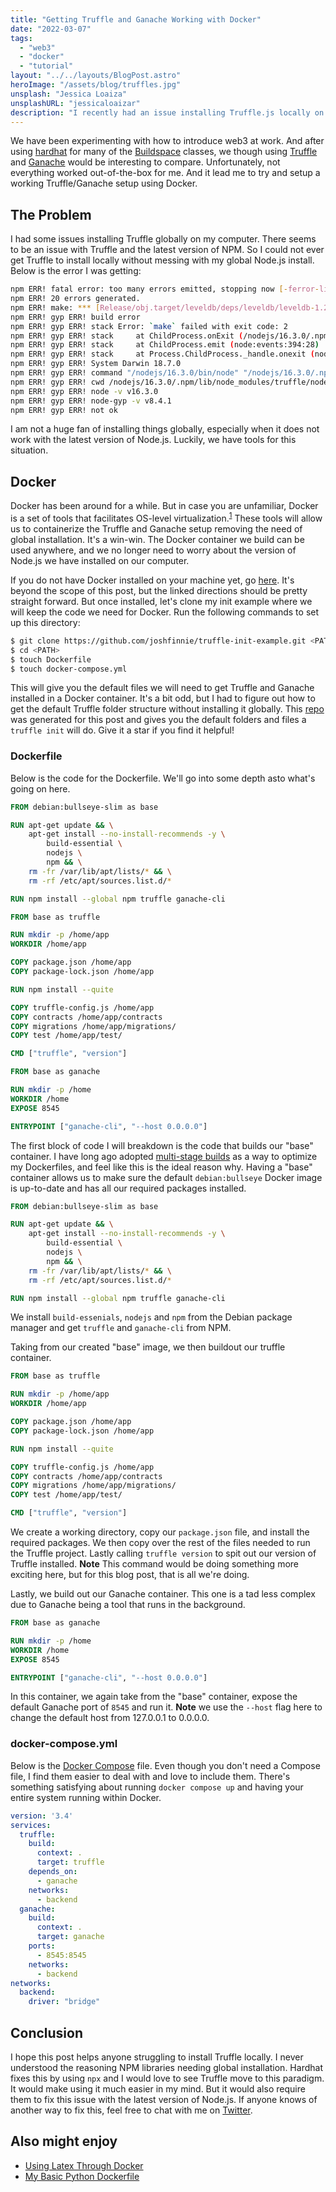 ```yaml
---
title: "Getting Truffle and Ganache Working with Docker"
date: "2022-03-07"
tags:
  - "web3"
  - "docker"
  - "tutorial"
layout: "../../layouts/BlogPost.astro"
heroImage: "/assets/blog/truffles.jpg"
unsplash: "Jessica Loaiza"
unsplashURL: "jessicaloaizar"
description: "I recently had an issue installing Truffle.js locally on my computer. There was an issue with my version of Node.js or NPM... Instead of polluting my global NPM installs further, I took to Docker to get Truffle and Ganache working for me. This post details that journey."
---
```


We have been experimenting with how to introduce web3 at work.
And after using [hardhat](https://hardhat.org/) for many of the [Buildspace](https://buildspace.so/) classes, we though using [Truffle](https://trufflesuite.com/docs/truffle/) and [Ganache](https://trufflesuite.com/docs/ganache/) would be interesting to compare.
Unfortunately, not everything worked out-of-the-box for me.
And it lead me to try and setup a working Truffle/Ganache setup using Docker.

## The Problem

I had some issues installing Truffle globally on my computer.
There seems to be an issue with Truffle and the latest version of NPM.
So I could not ever get Truffle to install locally without messing with my global Node.js install.
Below is the error I was getting:

```bash
npm ERR! fatal error: too many errors emitted, stopping now [-ferror-limit=]
npm ERR! 20 errors generated.
npm ERR! make: *** [Release/obj.target/leveldb/deps/leveldb/leveldb-1.20/db/builder.o] Error 1
npm ERR! gyp ERR! build error
npm ERR! gyp ERR! stack Error: `make` failed with exit code: 2
npm ERR! gyp ERR! stack     at ChildProcess.onExit (/nodejs/16.3.0/.npm/lib/node_modules/npm/node_modules/node-gyp/lib/build.js:194:23)
npm ERR! gyp ERR! stack     at ChildProcess.emit (node:events:394:28)
npm ERR! gyp ERR! stack     at Process.ChildProcess._handle.onexit (node:internal/child_process:290:12)
npm ERR! gyp ERR! System Darwin 18.7.0
npm ERR! gyp ERR! command "/nodejs/16.3.0/bin/node" "/nodejs/16.3.0/.npm/lib/node_modules/npm/node_modules/node-gyp/bin/node-gyp.js" "rebuild"
npm ERR! gyp ERR! cwd /nodejs/16.3.0/.npm/lib/node_modules/truffle/node_modules/ganache/node_modules/leveldown
npm ERR! gyp ERR! node -v v16.3.0
npm ERR! gyp ERR! node-gyp -v v8.4.1
npm ERR! gyp ERR! not ok

```

I am not a huge fan of installing things globally, especially when it does not work with the latest version of Node.js.
Luckily, we have tools for this situation.

## Docker

Docker has been around for a while.
But in case you are unfamiliar, Docker is a set of tools that facilitates OS-level virtualization.<sup>[1](https://en.wikipedia.org/wiki/Docker_(software))</sup>
These tools will allow us to containerize the Truffle and Ganache setup removing the need of global installation.
It's a win-win.
The Docker container we build can be used anywhere, and we no longer need to worry about the version of Node.js we have installed on our computer.

If you do not have Docker installed on your machine yet, go [here](https://docs.docker.com/get-docker/).
It's beyond the scope of this post, but the linked directions should be pretty straight forward.
But once installed, let's clone my init example where we will keep the code we need for Docker.
Run the following commands to set up this directory:

```bash
$ git clone https://github.com/joshfinnie/truffle-init-example.git <PATH>
$ cd <PATH>
$ touch Dockerfile
$ touch docker-compose.yml
```

This will give you the default files we will need to get Truffle and Ganache installed in a Docker container.
It's a bit odd, but I had to figure out how to get the default Truffle folder structure without installing it globally.
This [repo](https://github.com/joshfinnie/truffle-init-example) was generated for this post and gives you the default folders and files a `truffle init` will do.
Give it a star if you find it helpful!

### Dockerfile

Below is the code for the Dockerfile.
We'll go into some depth asto what's going on here.

```dockerfile
FROM debian:bullseye-slim as base

RUN apt-get update && \
    apt-get install --no-install-recommends -y \
        build-essential \
        nodejs \
        npm && \
    rm -fr /var/lib/apt/lists/* && \
    rm -rf /etc/apt/sources.list.d/*

RUN npm install --global npm truffle ganache-cli

FROM base as truffle

RUN mkdir -p /home/app
WORKDIR /home/app

COPY package.json /home/app
COPY package-lock.json /home/app

RUN npm install --quite

COPY truffle-config.js /home/app
COPY contracts /home/app/contracts
COPY migrations /home/app/migrations/
COPY test /home/app/test/

CMD ["truffle", "version"]

FROM base as ganache

RUN mkdir -p /home
WORKDIR /home
EXPOSE 8545

ENTRYPOINT ["ganache-cli", "--host 0.0.0.0"]
```

The first block of code I will breakdown is the code that builds our "base" container.
I have long ago adopted [multi-stage builds](https://docs.docker.com/develop/develop-images/multistage-build/) as a way to optimize my Dockerfiles, and feel like this is the ideal reason why.
Having a "base" container allows us to make sure the default `debian:bullseye` Docker image is up-to-date and has all our required packages installed.

```dockerfile
FROM debian:bullseye-slim as base

RUN apt-get update && \
    apt-get install --no-install-recommends -y \
        build-essential \
        nodejs \
        npm && \
    rm -fr /var/lib/apt/lists/* && \
    rm -rf /etc/apt/sources.list.d/*

RUN npm install --global npm truffle ganache-cli
```

We install `build-essenials`, `nodejs` and `npm` from the Debian package manager and get `truffle` and `ganache-cli` from NPM.

Taking from our created "base" image, we then buildout our truffle container.

```dockerfile
FROM base as truffle

RUN mkdir -p /home/app
WORKDIR /home/app

COPY package.json /home/app
COPY package-lock.json /home/app

RUN npm install --quite

COPY truffle-config.js /home/app
COPY contracts /home/app/contracts
COPY migrations /home/app/migrations/
COPY test /home/app/test/

CMD ["truffle", "version"]
```

We create a working directory, copy our `package.json` file, and install the required packages.
We then copy over the rest of the files needed to run the Truffle project.
Lastly calling `truffle version` to spit out our version of Truffle installed.
**Note** This command would be doing something more exciting here, but for this blog post, that is all we're doing.

Lastly, we build out our Ganache container.
This one is a tad less complex due to Ganache being a tool that runs in the background.

```dockerfile
FROM base as ganache

RUN mkdir -p /home
WORKDIR /home
EXPOSE 8545

ENTRYPOINT ["ganache-cli", "--host 0.0.0.0"]
```

In this container, we again take from the "base" container, expose the default Ganache port of `8545` and run it.
**Note** we use the `--host` flag here to change the default host from 127.0.0.1 to 0.0.0.0.

### docker-compose.yml

Below is the [Docker Compose](https://docs.docker.com/compose/) file.
Even though you don't need a Compose file, I find them easier to deal with and love to include them.
There's something satisfying about running `docker compose up` and having your entire system running within Docker.

```yaml
version: '3.4'
services:
  truffle:
    build:
      context: .
      target: truffle
    depends_on:
      - ganache
    networks:
      - backend
  ganache:
    build:
      context: .
      target: ganache
    ports:
      - 8545:8545
    networks:
      - backend
networks:
  backend:
    driver: "bridge"
```

## Conclusion

I hope this post helps anyone struggling to install Truffle locally.
I never understood the reasoning NPM libraries needing global installation.
Hardhat fixes this by using `npx` and I would love to see Truffle move to this paradigm.
It would make using it much easier in my mind.
But it would also require them to fix this issue with the latest version of Node.js.
If anyone knows of another way to fix this, feel free to chat with me on [Twitter](https://twitter.com/joshfinnie).

## Also might enjoy

* [Using Latex Through Docker](/blog/latex-through-docker)
* [My Basic Python Dockerfile](/blog/basic-python-dockerfile)
